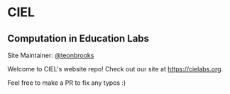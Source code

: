 # CIEL
## Computation in Education Labs

Site Maintainer: [@teonbrooks](https://github.com/teonbrooks)

Welcome to CIEL's website repo!
Check out our site at https://cielabs.org.

Feel free to make a PR to fix any typos :)
